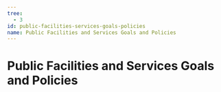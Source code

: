 ```yaml
---
tree:
  - 3
id: public-facilities-services-goals-policies
name: Public Facilities and Services Goals and Policies
---
```

# Public Facilities and Services Goals and Policies